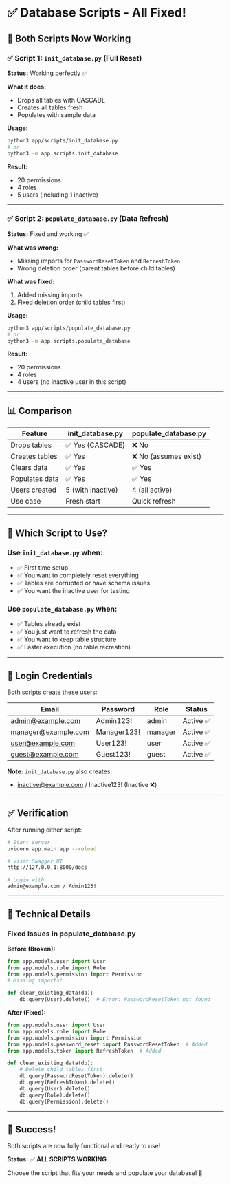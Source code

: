# ✅ Database Scripts - All Fixed!

## 🎉 Both Scripts Now Working

### ✅ Script 1: `init_database.py` (Full Reset)
**Status:** Working perfectly ✅

**What it does:**
- Drops all tables with CASCADE
- Creates all tables fresh
- Populates with sample data

**Usage:**
```bash
python3 app/scripts/init_database.py
# or
python3 -m app.scripts.init_database
```

**Result:**
- 20 permissions
- 4 roles
- 5 users (including 1 inactive)

---

### ✅ Script 2: `populate_database.py` (Data Refresh)
**Status:** Fixed and working ✅

**What was wrong:**
- Missing imports for `PasswordResetToken` and `RefreshToken`
- Wrong deletion order (parent tables before child tables)

**What was fixed:**
1. Added missing imports
2. Fixed deletion order (child tables first)

**Usage:**
```bash
python3 app/scripts/populate_database.py
# or
python3 -m app.scripts.populate_database
```

**Result:**
- 20 permissions
- 4 roles
- 4 users (no inactive user in this script)

---

## 📊 Comparison

| Feature | init_database.py | populate_database.py |
|---------|------------------|---------------------|
| Drops tables | ✅ Yes (CASCADE) | ❌ No |
| Creates tables | ✅ Yes | ❌ No (assumes exist) |
| Clears data | ✅ Yes | ✅ Yes |
| Populates data | ✅ Yes | ✅ Yes |
| Users created | 5 (with inactive) | 4 (all active) |
| Use case | Fresh start | Quick refresh |

---

## 🚀 Which Script to Use?

### Use `init_database.py` when:
- ✅ First time setup
- ✅ You want to completely reset everything
- ✅ Tables are corrupted or have schema issues
- ✅ You want the inactive user for testing

### Use `populate_database.py` when:
- ✅ Tables already exist
- ✅ You just want to refresh the data
- ✅ You want to keep table structure
- ✅ Faster execution (no table recreation)

---

## 📝 Login Credentials

Both scripts create these users:

| Email | Password | Role | Status |
|-------|----------|------|--------|
| admin@example.com | Admin123! | admin | Active ✅ |
| manager@example.com | Manager123! | manager | Active ✅ |
| user@example.com | User123! | user | Active ✅ |
| guest@example.com | Guest123! | guest | Active ✅ |

**Note:** `init_database.py` also creates:
- inactive@example.com / Inactive123! (Inactive ❌)

---

## ✅ Verification

After running either script:

```bash
# Start server
uvicorn app.main:app --reload

# Visit Swagger UI
http://127.0.0.1:8000/docs

# Login with
admin@example.com / Admin123!
```

---

## 🔧 Technical Details

### Fixed Issues in populate_database.py

**Before (Broken):**
```python
from app.models.user import User
from app.models.role import Role
from app.models.permission import Permission
# Missing imports!

def clear_existing_data(db):
    db.query(User).delete()  # Error: PasswordResetToken not found
```

**After (Fixed):**
```python
from app.models.user import User
from app.models.role import Role
from app.models.permission import Permission
from app.models.password_reset import PasswordResetToken  # Added
from app.models.token import RefreshToken  # Added

def clear_existing_data(db):
    # Delete child tables first
    db.query(PasswordResetToken).delete()
    db.query(RefreshToken).delete()
    db.query(User).delete()
    db.query(Role).delete()
    db.query(Permission).delete()
```

---

## 🎯 Success!

Both scripts are now fully functional and ready to use!

**Status:** ✅ **ALL SCRIPTS WORKING**

Choose the script that fits your needs and populate your database! 🚀
